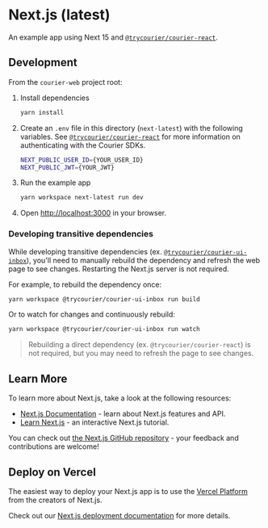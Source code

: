 # Next.js (latest)

An example app using Next 15 and [`@trycourier/courier-react`](../../@trycourier/courier-react/).

## Development

From the `courier-web` project root:

1. Install dependencies

    ```sh
    yarn install
    ```

2. Create an `.env` file in this directory (`next-latest`) with the following variables.
   See [`@trycourier/courier-react`](../../@trycourier/courier-react/) for more information on authenticating with the Courier SDKs.

    ```sh
    NEXT_PUBLIC_USER_ID={YOUR_USER_ID}
    NEXT_PUBLIC_JWT={YOUR_JWT}
    ```

3. Run the example app

    ```sh
    yarn workspace next-latest run dev
    ```

4. Open [http://localhost:3000](http://localhost:3000) in your browser.

### Developing transitive dependencies

While developing transitive dependencies (ex. [`@trycourier/courier-ui-inbox`](../../@trycourier/courier-ui-inbox/)), you'll
need to manually rebuild the dependency and refresh the web page to see changes. Restarting the Next.js server is not required.

For example, to rebuild the dependency once:

```sh
yarn workspace @trycourier/courier-ui-inbox run build
```

Or to watch for changes and continuously rebuild:

```sh
yarn workspace @trycourier/courier-ui-inbox run watch
```

> Rebuilding a direct dependency (ex. `@trycourier/courier-react`) is not required, but you may need to refresh the page to see changes.

## Learn More

To learn more about Next.js, take a look at the following resources:

- [Next.js Documentation](https://nextjs.org/docs) - learn about Next.js features and API.
- [Learn Next.js](https://nextjs.org/learn) - an interactive Next.js tutorial.

You can check out [the Next.js GitHub repository](https://github.com/vercel/next.js) - your feedback and contributions are welcome!

## Deploy on Vercel

The easiest way to deploy your Next.js app is to use the [Vercel Platform](https://vercel.com/new?utm_medium=default-template&filter=next.js&utm_source=create-next-app&utm_campaign=create-next-app-readme) from the creators of Next.js.

Check out our [Next.js deployment documentation](https://nextjs.org/docs/app/building-your-application/deploying) for more details.
